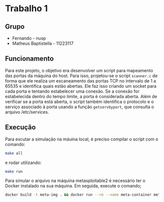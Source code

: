 # Trabalho 1

## Grupo
- Fernando - nusp
- Matheus Baptistella - 11223117

## Funcionamento
Para este projeto, o objetivo era desenvolver um script para mapeamento das portas da máquina do host. Para isso, projetou-se o script `scanner.c` de forma que ele realiza um escaneamento das portas TCP no intervalo de 1 a 65535 e identifica quais estão abertas. Ele faz isso criando um socket para cada porta e tentando estabelecer uma conexão. Se a conexão for estabelecida dentro do tempo limite, a porta é considerada aberta. Além de verificar se a porta está aberta, o script também identifica o protocolo e o serviço associado à porta usando a função `getservbyport`, que consulta o arquivo /etc/services.

## Execução
Para excutar a simulação na máuina local, é preciso compilar o script com o comando:
```bash
make all
```
e rodar utilizando:
```bash
make run
```

Para simular o arquivo na máquina metasploitable2 é necessário ter o Docker instalado na sua máquina. Em seguida, execute o comando;
```bash
docker build -t meta-img . && docker run --rm --name meta-container meta-img
```
